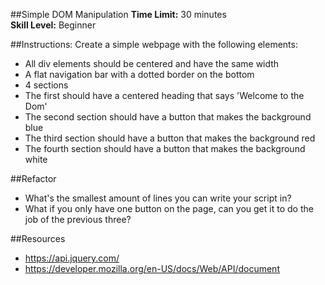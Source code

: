 ##Simple DOM Manipulation
__Time Limit:__ 30 minutes  
__Skill Level:__ Beginner

##Instructions:
Create a simple webpage with the following elements:
- All div elements should be centered and have the same width
- A flat navigation bar with a dotted border on the bottom
- 4 sections
 - The first should have a centered heading that says 'Welcome to the Dom'
 - The second section should have a button that makes the background blue
 - The third section should have a button that makes the background red
 - The fourth section should have a button that makes the background white

##Refactor
 - What's the smallest amount of lines you can write your script in?
 - What if you only have one button on the page, can you get it to do the job of the previous three?

 ##Resources
 - https://api.jquery.com/
 - https://developer.mozilla.org/en-US/docs/Web/API/document
